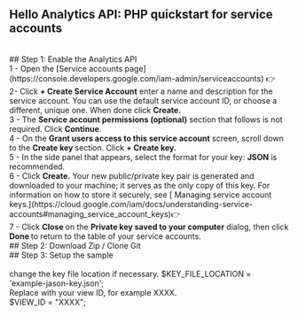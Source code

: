 ## Hello Analytics API: PHP quickstart for service accounts
<br>
## Step 1: Enable the Analytics API
<br>
1 - Open the [Service accounts page](https://console.developers.google.com/iam-admin/serviceaccounts) 👉
<br>
2- Click <b> + Create Service Account</b> enter a name and description for the service account. You can use the default service account ID, or choose a different, unique one. When done click <b>Create.</b>
<br>
3 - The <b>Service account permissions (optional)</b> section that follows is not required. Click <b>Continue</b>.
<br>
4 - On the <b>Grant users access to this service account</b> screen, scroll down to the <b> Create key </b>
section. Click <b> + Create key.</b>
<br>
5 - In the side panel that appears, select the format for your key: <b>JSON</b>  is recommended.
<br>
6 - Click <b>Create.</b>  Your new public/private key pair is generated and downloaded to your machine; it serves as the only copy of this key. For information on how to store it securely, see [ Managing service account keys.](https://cloud.google.com/iam/docs/understanding-service-accounts#managing_service_account_keys)👉
<br>
7 - Click <b>Close </b> on the <b>Private key saved to your computer</b> dialog, then click <b>Done </b> to return to the table of your service accounts.
<br>
## Step 2: Download Zip / Clone Git<br>
## Step 3: Setup the sample<br>
<br>
change the key file location if necessary.
$KEY_FILE_LOCATION = 'example-jason-key.json';
<br>
Replace with your view ID, for example XXXX.<br>
$VIEW_ID = "XXXX";




